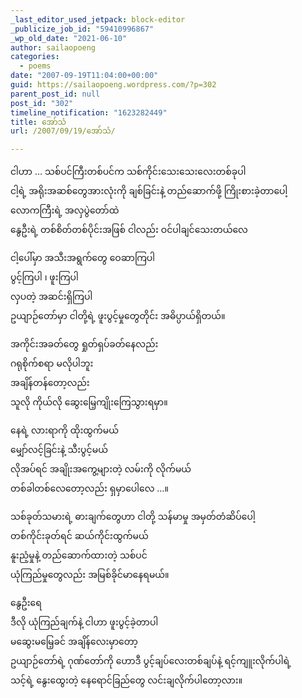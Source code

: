 ```yaml
---
_last_editor_used_jetpack: block-editor
_publicize_job_id: "59410996867"
_wp_old_date: "2021-06-10"
author: sailaopoeng
categories:
  - poems
date: "2007-09-19T11:04:00+00:00"
guid: https://sailaopoeng.wordpress.com/?p=302
parent_post_id: null
post_id: "302"
timeline_notification: "1623282449"
title: အော်သံ
url: /2007/09/19/အော်သံ/

---
```

ငါဟာ … သစ်ပင်ကြီးတစ်ပင်က သစ်ကိုင်းသေးသေးလေးတစ်ခုပါ  
ငါ့ရဲ့ အရိုးအဆစ်တွေအားလုံးကို ချစ်ခြင်းနဲ့ တည်ဆောက်ဖို့ ကြိုးစားခဲ့တာပေါ့  
လောကကြီးရဲ့ အလှပွဲတော်ထဲ  
နွေဦးရဲ့ တစ်စိတ်တစ်ပိုင်းအဖြစ် ငါလည်း ဝင်ပါချင်သေးတယ်လေ

ငါ့ပေါ်မှာ အသီးအရွက်တွေ ဝေဆာကြပါ  
ပွင့်ကြပါ ၊ ဖူးကြပါ  
လှပတဲ့ အဆင်းရှိကြပါ  
ဥယျာဉ်တော်မှာ ငါတို့ရဲ့ ဖူးပွင့်မှုတွေတိုင်း အဓိပ္ပာယ်ရှိတယ်။

အကိုင်းအခတ်တွေ ရှုတ်ရှပ်ခတ်နေလည်း  
ဂရုစိုက်စရာ မလိုပါဘူး  
အချိန်တန်တော့လည်း  
သူလို ကိုယ်လို ဆွေးမြေ့ကျိုးကြေသွားရမှာ။

နေရဲ့ လားရာကို ထိုးထွက်မယ်  
မျှော်လင့်ခြင်းနဲ့ သီးပွင့်မယ်  
လိုအပ်ရင် အချိုးအကွေ့များတဲ့ လမ်းကို လိုက်မယ်  
တစ်ခါတစ်လေတော့လည်း ရှမှာပေါလေ …။

သစ်ခုတ်သမားရဲ့ ဓားချက်တွေဟာ ငါတို့ သန်မာမှု အမှတ်တံဆိပ်ပေါ့  
တစ်ကိုင်းခုတ်ရင် ဆယ်ကိုင်းထွက်မယ်  
နူးညံ့မှုနဲ့ တည်ဆောက်ထားတဲ့ သစ်ပင်  
ယုံကြည်မှုတွေလည်း အမြစ်ခိုင်မာနေရမယ်။

နွေဦးရေ  
ဒီလို ယုံကြည်ချက်နဲ့ ငါဟာ ဖူးပွင့်ခဲ့တာပါ  
မဆွေးမမြေ့ခင် အချိန်လေးမှာတော့  
ဥယျာဉ်တော်ရဲ့ ဂုဏ်တော်ကို ဟောဒီ ပွင့်ချပ်လေးတစ်ချပ်နဲ့ ရင့်ကျူးလိုက်ပါရဲ့  
သင့်ရဲ့ နွေးထွေးတဲ့ နေရောင်ခြည်တွေ လင်းချလိုက်ပါတော့လား။
